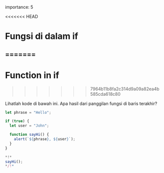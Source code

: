importance: 5

<<<<<<< HEAD
# Fungsi di dalam if
=======
---
# Function in if
>>>>>>> 7964b11b8fa2c314d9a09a82ea4b585cda618c80

Lihatlah kode di bawah ini. Apa hasil dari panggilan fungsi di baris terakhir?

```js run
let phrase = "Hello";

if (true) {
  let user = "John";

  function sayHi() {
    alert(`${phrase}, ${user}`);
  }
}

*!*
sayHi();
*/!*
```
